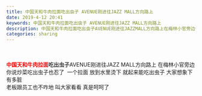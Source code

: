 ```yaml
---
title: 中国天和牛肉拉面吃出虫子 AVENUE刚进往JAZZ MALL方向路上
date: 2019-4-12 20:41
keywords: 中国天和牛肉拉面吃出虫子 AVENUE刚进往JAZZ MALL方向路上
description: 中国天和牛肉拉面吃出虫子AVENUE刚进往JAZZMALL方向路上在梅林小官旁边你说炒菜吃出虫子也忍了  一个拉面放到水里烫下就起来能吃出虫子大家想象下有多脏老板跟员工也不咋地叫大家看看真是呵呵了
categories: sharing
---
```

<td class="t_f" id="postmessage_3478363">

<br/>
<br/>
<strong><font color="#ff0000">中国天和牛肉拉面</font><font color="#333333">吃出虫子</font></strong>AVENUE刚进往JAZZ MALL方向路上 在梅林小官旁边<br/>
你说炒菜吃出虫子也忍了  一个拉面 放到水里烫下 就起来能吃出虫子 大家想象下有多脏<br/>
老板跟员工也不咋地 叫大家看看 真是呵呵了 </td>
